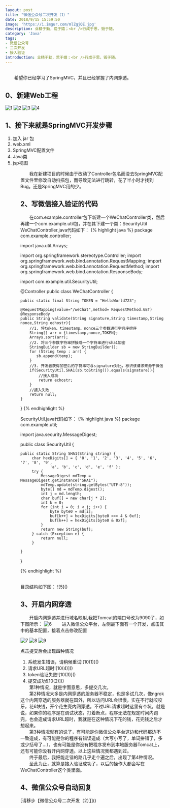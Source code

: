 ```yaml
---
layout: post
title: "微信公众号二次开发（1）"
date: 2018/9/15 15:59:50  
image: 'https://i.imgur.com/mlZgjQE.jpg'
description: 业精于勤，荒于嬉；<br />行成于思，毁于随。
category: 'Java'
tags:
- 微信公众号
- 二次开发
- 接入验证
introduction: 业精于勤，荒于嬉；<br />行成于思，毁于随。
---
```

<br />
&emsp;&emsp;希望你已经学习了SpringMVC，并且已经掌握了内网穿透。

<h2>0、新建Web工程</h2>

![1]()
![2]()
![3]()
![4]()
<br />

<h2>1、接下来就是SpringMVC开发步骤</h2>

<ol>
	<li>加入 jar 包</li>
	<li>web.xml</li>
	<li>SpringMVC配置文件</li>
	<li>Java类</li>
	<li>jsp视图</li>
<ol>

&emsp;&emsp;我在新建项目的时候由于改动了Controller包名而没去SpringMVC配置文件里修改自动扫描包，而导致无法进行跳转，花了半小时才找到Bug。还是SpringMVC用的少。

<h2>2、写微信接入验证的代码</h2>

&emsp;&emsp;在com.example.controller包下新建一个WeChatController类，然后再建一个com.example.util包，并在其下建一个类：SecurityUtil
<br />
WeChatController.java代码如下：
{% highlight java %}
package com.example.controller;

import java.util.Arrays;

import org.springframework.stereotype.Controller;
import org.springframework.web.bind.annotation.RequestMapping;
import org.springframework.web.bind.annotation.RequestMethod;
import org.springframework.web.bind.annotation.ResponseBody;

import com.example.util.SecurityUtil;

@Controller
public class WeChatController {
		
	public static final String TOKEN = "HelloWorld723";
	
    @RequestMapping(value="/weChat",method= RequestMethod.GET)
    @ResponseBody
    public String validate(String signature,String timestamp,String nonce,String echostr){
        //1. 将token、timestamp、nonce三个参数进行字典序排序
        String[] arr = {timestamp,nonce,TOKEN};
        Arrays.sort(arr);
        //2. 将三个参数字符串拼接成一个字符串进行sha1加密
        StringBuilder sb = new StringBuilder();
        for (String temp : arr) {
           sb.append(temp);
        }
        //3. 开发者获得加密后的字符串可与signature对比，标识该请求来源于微信
        if(SecurityUtil.SHA1(sb.toString()).equals(signature)){
            //接入成功
            return echostr;
        }
        //接入失败
        return null;
    }
}
{% endhighlight %}

SecurityUtil.java代码如下：
{% highlight java %}
package com.example.util;

import java.security.MessageDigest;

public class SecurityUtil {

	public static String SHA1(String string) {
		 char hexDigits[] = { '0', '1', '2', '3', '4', '5', '6', '7', '8', '9',  
                 'a', 'b', 'c', 'd', 'e', 'f' };  
         try {  
			 MessageDigest mdTemp = MessageDigest.getInstance("SHA1");  
			 mdTemp.update(string.getBytes("UTF-8"));  
			 byte[] md = mdTemp.digest();  
			 int j = md.length;  
			 char buf[] = new char[j * 2];  
             int k = 0;  
             for (int i = 0; i < j; i++) {  
	             byte byte0 = md[i];  
	             buf[k++] = hexDigits[byte0 >>> 4 & 0xf];  
	             buf[k++] = hexDigits[byte0 & 0xf];  
             }  
             return new String(buf);  
         } catch (Exception e) {  
        	 return null;  
         } 
		
	}

}

{% endhighlight %}

<br />
目录结构如下图：
![5]()

<h2>3、开启内网穿透</h2>

&emsp;&emsp;开启内网穿透并进行域名映射,我把Tomcat的端口号改为9090了，如下图所示：
![6]()
&emsp;&emsp;进入微信公众平台，左侧最下面有一个开发，点击其中的基本配置，接着点击修改配置

![7]()
![8]()
![9]()

点击提交后会出现四种情况
<ol>
	<li>系统发生错误，请稍候重试![10(1)]()</li>
	<li>请求URL超时![10(4)]()</li>
	<li>token验证失败![10(3)]()</li>
	<li>提交成功![10(2)]()</li>
</ol>
&emsp;&emsp;第1种情况，就是字面意思，多提交几次。
<br />
&emsp;&emsp;第2种情况大多是内网穿透的服务器不稳定，也是多试几次，像ngrok这个内网穿透的服务器就在国外，所以访问URL会很慢，实在不行就咬咬牙，花6块钱，开个花生壳内网穿透。不过URL请求超时这里有个坑，就是说，如果你的程序是在调试状态，打着断点，程序无法在规定时间内跑完，也会造成请求URL超时，我就是在这种情况下花的钱，花完钱之后才想起来。
<br />
&emsp;&emsp;第3种情况就有的说了，有可能是你微信公众平台这边和代码那边不一致造成，有可能是你的程序有错误造成（大写小写了，单词拼错了，多或少括号了...），也有可能是你没有把程序发布到本地服务器Tomcat上，还有可能你没有开内网穿透。以上这些情况我都遇到过。
<br />
&emsp;&emsp;终于最后，我把能走错的路几乎走个遍之后，出现了第4种情况。
<br />
&emsp;&emsp;至此为止，就算是接入验证成功了，以后的操作大都会写在WeChatController这个类里面。
<h2>4、微信公众号自动回复</h2>
[请移步【微信公众号二次开发（2）】]()
